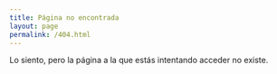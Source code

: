 ```yaml
---
title: Página no encontrada
layout: page
permalink: /404.html
---
```


Lo siento, pero la página a la que estás intentando acceder no existe.
